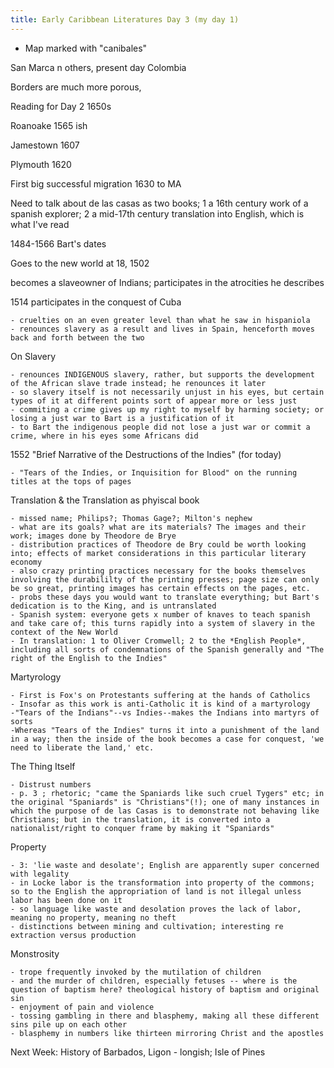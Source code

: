 ```yaml
---
title: Early Caribbean Literatures Day 3 (my day 1)
---
```

- Map marked with "canibales"

San Marca n others, present day Colombia

Borders are much more porous, 

Reading for Day 2 1650s

Roanoake 1565 ish 

Jamestown 1607

Plymouth 1620 

First big successful migration 1630 to MA

Need to talk about de las casas as two books; 1 a 16th century work of a spanish explorer; 2 a mid-17th century translation into English, which is what I've read

1484-1566 Bart's dates

Goes to the new world at 18, 1502

becomes a slaveowner of Indians; participates in the atrocities he describes

1514 participates in the conquest of Cuba

	- cruelties on an even greater level than what he saw in hispaniola
	- renounces slavery as a result and lives in Spain, henceforth moves back and forth between the two

On Slavery

	- renounces INDIGENOUS slavery, rather, but supports the development of the African slave trade instead; he renounces it later 
	- so slavery itself is not necessarily unjust in his eyes, but certain types of it at different points sort of appear more or less just
	- commiting a crime gives up my right to myself by harming society; or losing a just war to Bart is a justification of it
	- to Bart the indigenous people did not lose a just war or commit a crime, where in his eyes some Africans did 

1552 "Brief Narrative of the Destructions of the Indies" (for today)

	- "Tears of the Indies, or Inquisition for Blood" on the running titles at the tops of pages

Translation & the Translation as phyiscal book
	
	- missed name; Philips?; Thomas Gage?; Milton's nephew
	- what are its goals? what are its materials? The images and their work; images done by Theodore de Brye 
	- distribution practices of Theodore de Bry could be worth looking into; effects of market considerations in this particular literary economy
	- also crazy printing practices necessary for the books themselves involving the durabililty of the printing presses; page size can only be so great, printing images has certain effects on the pages, etc.
	- probs these days you would want to translate everything; but Bart's dedication is to the King, and is untranslated
	- Spanish system: everyone gets x number of knaves to teach spanish and take care of; this turns rapidly into a system of slavery in the context of the New World
	- In translation: 1 to Oliver Cromwell; 2 to the *English People*, including all sorts of condemnations of the Spanish generally and "The right of the English to the Indies"

Martyrology
	
	- First is Fox's on Protestants suffering at the hands of Catholics
	- Insofar as this work is anti-Catholic it is kind of a martyrology 
	-"Tears of the Indians"--vs Indies--makes the Indians into martyrs of sorts
	-Whereas "Tears of the Indies" turns it into a punishment of the land in a way; then the inside of the book becomes a case for conquest, 'we need to liberate the land,' etc.

The Thing Itself

	- Distrust numbers
	- p. 3 ; rhetoric; "came the Spaniards like such cruel Tygers" etc; in the original "Spaniards" is "Christians"(!); one of many instances in which the purpose of de las Casas is to demonstrate not behaving like Christians; but in the translation, it is converted into a nationalist/right to conquer frame by making it "Spaniards" 
	

Property

    - 3: 'lie waste and desolate'; English are apparently super concerned with legality
	- in Locke labor is the transformation into property of the commons; so to the English the appropriation of land is not illegal unless labor has been done on it
	- so language like waste and desolation proves the lack of labor, meaning no property, meaning no theft
	- distinctions between mining and cultivation; interesting re extraction versus production

Monstrosity 

	- trope frequently invoked by the mutilation of children
	- and the murder of children, especially fetuses -- where is the question of baptism here? theological history of baptism and original sin
	- enjoyment of pain and violence
	- tossing gambling in there and blasphemy, making all these different sins pile up on each other
	- blasphemy in numbers like thirteen mirroring Christ and the apostles

Next Week: History of Barbados, Ligon - longish; Isle of Pines
